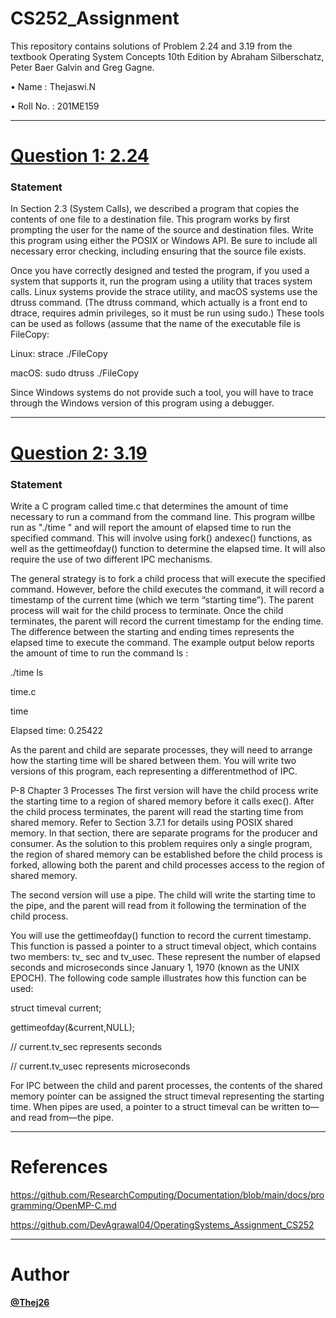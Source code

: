 # CS252_Assignment
This repository contains solutions of Problem 2.24 and 3.19 from the textbook Operating System Concepts 10th Edition by Abraham Silberschatz, Peter Baer Galvin and Greg Gagne.

• Name     : Thejaswi.N    

• Roll No. : 201ME159

---


# **[Question 1: 2.24](https://github.com/Thej26/CS252_assignment/tree/main/2.24)**

### Statement

In Section 2.3 (System Calls), we described a program that copies the contents of one file to a destination file. This program works by first prompting the user for the name of the source and destination files. Write this program using either the POSIX or Windows API. Be sure to include all necessary error checking, including ensuring that the source file exists.

Once you have correctly designed and tested the program, if you used a system that supports it, run the program using a utility that traces system calls. Linux systems provide the strace utility, and macOS systems use the dtruss command. (The dtruss command, which actually is a front end to dtrace, requires admin privileges, so it must be run using sudo.) These tools can be used as follows (assume that the name of the executable file is FileCopy: 

Linux: strace ./FileCopy 

macOS: sudo dtruss ./FileCopy 

Since Windows systems do not provide such a tool, you will have to trace through the Windows version of this program using a debugger.


---


# **[Question 2: 3.19](https://github.com/Thej26/CS252_assignment/tree/main/3.19)**

### Statement

Write a C program called time.c that determines the amount of time necessary to run a command from the command line. This program willbe run as "./time <command>" and will report the amount of elapsed time to run the specified command. This will involve using fork() andexec() functions, as well as the gettimeofday() function to determine the elapsed time. It will also require the use of two different IPC mechanisms.

The general strategy is to fork a child process that will execute the specified command. However, before the child executes the command, it will record a timestamp of the current time (which we term “starting time”). The parent process will wait for the child process to terminate. Once the child terminates, the parent will record the current timestamp for the ending time. The difference between the starting and ending times represents the elapsed time to execute the command. The example output below reports the amount of time to run the command ls : 

./time ls 

time.c 

time 

Elapsed time: 0.25422 

As the parent and child are separate processes, they will need to arrange how the starting time will be shared between them. You will write two versions of this program, each representing a differentmethod of IPC. 

P-8 Chapter 3 Processes The first version will have the child process write the starting time to a region of shared memory before it calls exec(). After the child process terminates, the parent will read the starting time from shared memory. Refer to Section 3.7.1 for details using POSIX shared memory. In that section, there are separate programs for the producer and consumer. As the solution to this problem requires only a single program, the region of shared memory can be established before the child process is forked, allowing both the parent and child processes access to the region of shared memory. 

The second version will use a pipe. The child will write the starting time to the pipe, and the parent will read from it following the termination of the child process.

You will use the gettimeofday() function to record the current timestamp. This function is passed a pointer to a struct timeval object, which contains two members: tv_ sec and tv_usec. These represent the number of elapsed seconds and microseconds since January 1, 1970 (known as the UNIX EPOCH). The following code sample illustrates how this function can be used: 

struct timeval current; 

gettimeofday(&current,NULL); 

// current.tv_sec represents seconds 

// current.tv_usec represents microseconds 

For IPC between the child and parent processes, the contents of the shared memory pointer can be assigned the struct timeval representing the starting time. When pipes are used, a pointer to a struct timeval can be written to—and read from—the pipe.


---


# References
https://github.com/ResearchComputing/Documentation/blob/main/docs/programming/OpenMP-C.md

https://github.com/DevAgrawal04/OperatingSystems_Assignment_CS252


---

# Author

**[@Thej26](https://github.com/Thej26)**



